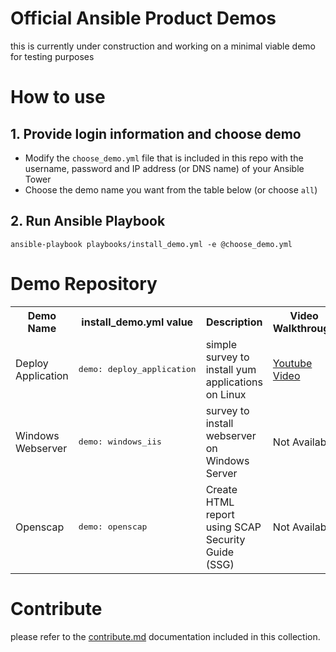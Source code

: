 # Official Ansible Product Demos

this is currently under construction and working on a minimal viable demo for testing purposes

# How to use

## 1. Provide login information and choose demo

  - Modify the `choose_demo.yml` file that is included in this repo with the username, password and IP address (or DNS name) of your Ansible Tower
  - Choose the demo name you want from the table below (or choose `all`)

## 2. Run Ansible Playbook

```
ansible-playbook playbooks/install_demo.yml -e @choose_demo.yml
```

# Demo Repository

<table>
  <tr>
    <th>Demo Name</th>
    <th>install_demo.yml value</th>
    <th>Description</th>
    <th>Video Walkthrough</th>
    <th>Workshop Types</th>
  </tr>
  <tr>
    <td>Deploy Application</td>
    <td><pre>demo: deploy_application</pre></td>
    <td>simple survey to install yum applications on Linux</td>
    <td><a href="https://www.youtube.com/watch?v=pU8ZgSBuEJw&list=PLdu06OJoEf2bp-PNtxPP_2n7Avkax8TED&index=1">Youtube Video</a></td>
    <td>
    <ul>
    <li>f5</li>
    <li>rhel</li>
    </ul>
    </td>
  </tr>
  <tr>
    <td>Windows Webserver</td>
    <td><pre>demo: windows_iis</pre></td>
    <td>survey to install webserver on Windows Server</td>
    <td>Not Available</td>
    <td>
    <ul>
    <li>windows</li>
    </ul>
    </td>
  </tr>
  <tr>
    <td>Openscap</td>
    <td><pre>demo: openscap</pre></td>
    <td>Create HTML report using SCAP Security Guide (SSG)</td>
    <td>Not Available</td>
    <td>
    <ul>
    <li>f5</li>
    <li>rhel</li>
    </ul>
    </td>
  </tr>
</table>

# Contribute

please refer to the [contribute.md](docs/contribute.md) documentation included in this collection.

